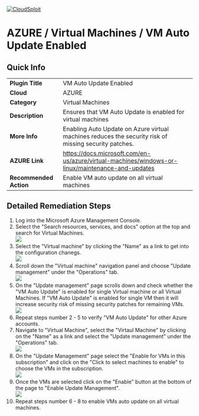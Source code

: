 [![CloudSploit](https://cloudsploit.com/img/logo-new-big-text-100.png "CloudSploit")](https://cloudsploit.com)

# AZURE / Virtual Machines / VM Auto Update Enabled

## Quick Info

| | |
|-|-|
| **Plugin Title** | VM Auto Update Enabled |
| **Cloud** | AZURE |
| **Category** | Virtual Machines |
| **Description** | Ensures that VM Auto Update is enabled for virtual machines |
| **More Info** | Enabling Auto Update on Azure virtual machines reduces the security risk of missing security patches. |
| **AZURE Link** | https://docs.microsoft.com/en-us/azure/virtual-machines/windows-or-linux/maintenance-and-updates |
| **Recommended Action** | Enable VM auto update on all virtual machines |

## Detailed Remediation Steps

1. Log into the Microsoft Azure Management Console.
2. Select the "Search resources, services, and docs" option at the top and search for Virtual Machines. </br> <img src="/resources/azure/virtualmachines/vm-auto-update-enabled/step2.png"/>
3. Select the "Virtual machine" by clicking the "Name" as a link to get into the configuration chanegs. </br> <img src="/resources/azure/virtualmachines/vm-auto-update-enabled/step3.png"/>
4. Scroll down the "Virtual machine" navigation panel and choose "Update management" under the "Operations" tab. </br> <img src="/resources/azure/virtualmachines/vm-auto-update-enabled/step4.png"/>
5. On the "Update management" page scrolls down and check whether the "VM Auto Update" is enabled for single Virtual machine or all Virtual Machines. If "VM Auto Update" is enabled for single VM then it will increase security risk of missing security patches for remaining VMs. </br> <img src="/resources/azure/virtualmachines/vm-auto-update-enabled/step5.png"/>
6. Repeat steps number 2 - 5 to verify "VM Auto Update" for other Azure accounts. </br>
7. Navigate to "Virtual Machine", select the "Virtaul Machine" by clicking on the "Name" as a link and select the "Update management" under the "Operations" tab. </br> <img src="/resources/azure/virtualmachines/vm-auto-update-enabled/step7.png"/>
8. On the "Update Management" page select the "Enable for VMs in this subscription" and click on the "Click to select machines to enable" to choose the VMs in the subscription. </br> <img src="/resources/azure/virtualmachines/vm-auto-update-enabled/step8.png"/>
9. Once the VMs are selected click on the "Enable" button at the bottom of the page to "Enable Update Management". </br> <img src="/resources/azure/virtualmachines/vm-auto-update-enabled/step9.png"/>
10. Repeat steps number 6 - 8 to enable VMs auto update on all virtual machines. </br>
